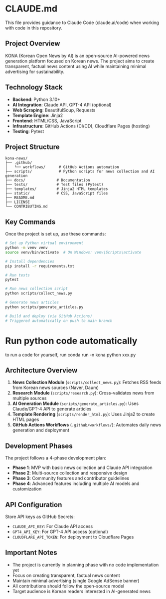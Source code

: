 # CLAUDE.md

This file provides guidance to Claude Code (claude.ai/code) when working with code in this repository.

## Project Overview

KONA (Korean Open News by AI) is an open-source AI-powered news generation platform focused on Korean news. The project aims to create transparent, factual news content using AI while maintaining minimal advertising for sustainability.

## Technology Stack

- **Backend**: Python 3.10+
- **AI Integration**: Claude API, GPT-4 API (optional)
- **Web Scraping**: BeautifulSoup, Requests
- **Template Engine**: Jinja2
- **Frontend**: HTML/CSS, JavaScript
- **Infrastructure**: GitHub Actions (CI/CD), Cloudflare Pages (hosting)
- **Testing**: Pytest

## Project Structure

```
kona-news/
├── .github/
│   └── workflows/      # GitHub Actions automation
├── scripts/            # Python scripts for news collection and AI generation
├── docs/              # Documentation
├── tests/             # Test files (Pytest)
├── templates/         # Jinja2 HTML templates
├── static/            # CSS, JavaScript files
├── README.md
├── LICENSE
└── CONTRIBUTING.md
```

## Key Commands

Once the project is set up, use these commands:

```bash
# Set up Python virtual environment
python -m venv venv
source venv/bin/activate  # On Windows: venv\Scripts\activate

# Install dependencies
pip install -r requirements.txt

# Run tests
pytest

# Run news collection script
python scripts/collect_news.py

# Generate news articles
python scripts/generate_articles.py

# Build and deploy (via GitHub Actions)
# Triggered automatically on push to main branch
```

# Run python code automatically
to run a code for yourself, run conda run -n kona python xxx.py


## Architecture Overview

1. **News Collection Module** (`scripts/collect_news.py`): Fetches RSS feeds from Korean news sources (Naver, Daum)
2. **Research Module** (`scripts/research.py`): Cross-validates news from multiple sources
3. **AI Generation Module** (`scripts/generate_articles.py`): Uses Claude/GPT-4 API to generate articles
4. **Template Rendering** (`scripts/render_html.py`): Uses Jinja2 to create HTML pages
5. **GitHub Actions Workflows** (`.github/workflows/`): Automates daily news generation and deployment

## Development Phases

The project follows a 4-phase development plan:
- **Phase 1**: MVP with basic news collection and Claude API integration
- **Phase 2**: Multi-source collection and responsive design
- **Phase 3**: Community features and contributor guidelines
- **Phase 4**: Advanced features including multiple AI models and customization

## API Configuration

Store API keys as GitHub Secrets:
- `CLAUDE_API_KEY`: For Claude API access
- `GPT4_API_KEY`: For GPT-4 API access (optional)
- `CLOUDFLARE_API_TOKEN`: For deployment to Cloudflare Pages

## Important Notes

- The project is currently in planning phase with no code implementation yet
- Focus on creating transparent, factual news content
- Maintain minimal advertising (single Google AdSense banner)
- All contributions should follow the open-source model
- Target audience is Korean readers interested in AI-generated news

